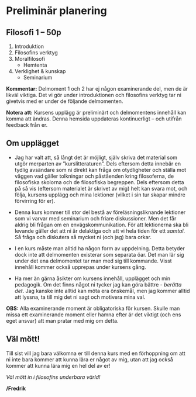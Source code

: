 # Preliminär planering


## Filosofi 1 – 50p

1. Introduktion
2. Filosofins verktyg
3. Moralfilosofi
	* Hemtenta
4. Verklighet & kunskap
	* Seminarium

<!--5. Eventuell kortare del om politisk filosofi -->

**Kommentar:** Delmoment 1 och 2 har ej någon examinerande del, men de är likväl viktiga. Det vi gör under introduktionen och filosofins verktyg tar ni givetvis med er under de följande delmomenten. 

**Notera att:** Kursens upplägg är preliminärt och delmomentens innehåll kan komma att ändras. Denna hemsida uppdateras kontinuerligt – och utifrån feedback från er. 


## Om upplägget

* Jag har valt att, så långt det är möjligt, själv skriva det material som utgör merparten av ”kurslitteraturen”. Dels eftersom detta innebär en tydlig avsändare som ni direkt kan fråga om otydligheter och ställa mot väggen vad gäller tolkningar och påståenden kring filosoferna, de filosofiska skolorna och de filosofiska begreppen. Dels eftersom detta på så vis (eftersom materialet är skrivet av mig) helt kan svara mot, och följa, kursens upplägg och mina lektioner (vilket i sin tur skapar mindre förvirring för er).

* Denna kurs kommer till stor del bestå av föreläsningsliknande lektioner som vi varvar med seminarium och friare diskussioner. Men det får aldrig bli frågan om en envägskommunikation. För att lektionerna ska bli levande gäller det att ni är delaktiga och att vi hela tiden för ett *samtal*. Så fråga och diskutera så mycket ni (och jag) bara orkar.

* I en kurs måste man alltid ha någon form av uppdelning. Detta betyder dock inte att delmomenten existerar som separata öar. Det man lär sig under det ena delmomentet tar man med sig till kommande. Visst innehåll kommer också upprepas under kursens gång.  

* Ha mer än gärna åsikter om kursens innehåll, upplägget och min pedagogik. Om det finns något ni tycker jag kan göra bättre - *berätta det*. Jag kanske inte alltid kan möta era önskemål, men jag kommer alltid att lyssna, ta till mig det ni sagt och motivera mina val.

**OBS:** Alla examinerande moment är obligatoriska för kursen. Skulle man missa ett examinerande moment eller hamna efter är det viktigt (och ens eget ansvar) att man pratar med mig om detta.


## Väl mött!
Till sist vill jag bara välkomna er till denna kurs med en förhoppning om att ni inte bara kommer att kunna lära er något av mig, utan att jag också kommer att kunna lära mig en hel del av er!

*Väl mött in i filosofins underbara värld!*

**/Fredrik**